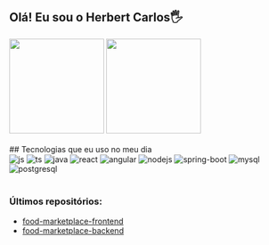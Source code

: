 ## Olá! Eu sou o Herbert Carlos🖐️

<div align="left">
<img height="170em" src="https://github-readme-stats.vercel.app/api/top-langs/?username=HerbertCarlos007&exclude_repo=KNN-Image-Classification&show_icons=true&hide_border=true&layout=compact&langs_count=8&theme=tokyonight"/>	
  
<img height="170em" src="https://github-readme-stats.vercel.app/api?username=HerbertCarlos007&show_icons=true&hide_border=true&count_private=true&include_all_commits=true&theme=tokyonight" />
</div><br>	
## Tecnologias que eu uso no meu dia

<div style="display: inline_block">
  <img align="center" alt="js" src="https://img.shields.io/badge/JavaScript-F7DF1E?style=for-the-badge&logo=javascript&logoColor=black" />
  <img align="center" alt="ts" src="https://img.shields.io/badge/TypeScript-007ACC?style=for-the-badge&logo=typescript&logoColor=white" />
  <img align="center" alt="java" src="https://img.shields.io/badge/Java-ED8B00?style=for-the-badge&logo=openjdk&logoColor=white" />
  <img align="center" alt="react" src="https://img.shields.io/badge/React-20232A?style=for-the-badge&logo=react&logoColor=61DAFB" />
  <img align="center" alt="angular" src="https://img.shields.io/badge/Angular-DD0031?style=for-the-badge&logo=angular&logoColor=white" />
  <img align="center" alt="nodejs" src="https://img.shields.io/badge/Node.js-43853D?style=for-the-badge&logo=node.js&logoColor=white" />
  <img align="center" alt="spring-boot" src="https://img.shields.io/badge/SpringBoot-6DB33F?style=flat-square&logo=Spring&logoColor=white" />
  <img align="center" alt="mysql" src="https://shields.io/badge/MySQL-lightgrey?logo=mysql&style=plastic&logoColor=white&labelColor=blue" />
   <img align="center" alt="postgresql" src="https://img.shields.io/badge/postgresql-4169e1?style=for-the-badge&logo=postgresql&logoColor=white" />
  
</div><br/>


### Últimos repositórios:
- [food-marketplace-frontend](https://github.com/HerbertCarlos007/food-marketplace-frontend)<br/>
- [food-marketplace-backend](https://github.com/HerbertCarlos007/food-marketplace-backend)<br/>

